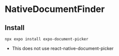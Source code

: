 # NativeDocumentFinder

## Install

`npx expo install expo-document-picker`

- This does not use react-native-document-picker
